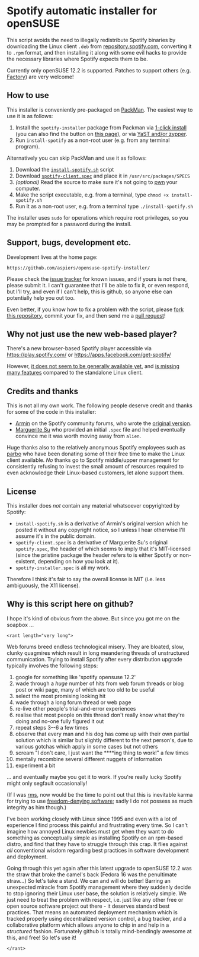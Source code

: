 # Spotify automatic installer for openSUSE

This script avoids the need to illegally redistribute Spotify binaries
by downloading the Linux client `.deb` from
[repository.spotify.com](http://repository.spotify.com/pool/non-free/s/spotify/),
converting it to `.rpm` format, and then installing it along with some
evil hacks to provide the necessary libraries where Spotify expects
them to be.

Currently only openSUSE 12.2 is supported.  Patches to support others
(e.g. [Factory](http://en.opensuse.org/Portal:Factory)) are very
welcome!

## How to use

This installer is conveniently pre-packaged on
[PackMan](http://packman.links2linux.org/).  The easiest way to use it
is as follows:

1. Install the `spotify-installer` package from Packman via [1-click install](http://packman.links2linux.org/install/spotify-installer) (you can also find the button on [this page](http://packman.links2linux.org/package/spotify-installer)), or via [YaST and/or zypper](http://wiki.links2linux.de/packman:faq_en#software_installation_updates_deinstallation).
2. Run `install-spotify` as a non-root user (e.g. from any terminal program).

Alternatively you can skip PackMan and use it as follows:

1. Download the [`install-spotify.sh`](https://raw.github.com/aspiers/opensuse-spotify-installer/master/install-spotify.sh) script
2. Download [`spotify-client.spec`](https://raw.github.com/aspiers/opensuse-spotify-installer/master/spotify-client.spec) and place it in `/usr/src/packages/SPECS`
3. *(optional)* Read the source to make sure it's not going to [pwn](http://en.wikipedia.org/wiki/Pwn) your computer.
4. Make the script executable, e.g. from a terminal, type `chmod +x install-spotify.sh`
5. Run it as a non-root user, e.g. from a terminal type `./install-spotify.sh`

The installer uses `sudo` for operations which require root privileges, so
you may be prompted for a password during the install.

## Support, bugs, development etc.

Development lives at the home page:

    https://github.com/aspiers/opensuse-spotify-installer/

Please check the [issue tracker](https://github.com/aspiers/opensuse-spotify-installer/issues)
for known issues, and if yours is not there, please submit it.
I can't guarantee that I'll be able to fix it, or even respond,
but I'll try, and even if I can't help, this is github, so anyone else
can potentially help you out too.

Even better, if you know how to fix a problem with the script, please
[fork this repository](https://github.com/aspiers/opensuse-spotify-installer/fork_select), commit
your fix, and then send me a [pull request](https://help.github.com/articles/using-pull-requests)!

## Why not just use the new web-based player?

There's a new browser-based Spotify player accessible via
https://play.spotify.com/ or https://apps.facebook.com/get-spotify/

However, [it does not seem to be generally available yet](http://howto.cnet.com/8301-11310_39-57551372-285/enable-spotifys-web-player-right-now/), and [is missing many features](http://community.spotify.com/t5/Desktop-Linux/ANNOUNCE-Spotify-0-8-4-for-GNU-Linux/m-p/204364/highlight/true#M1687) compared to the standalone Linux client.

## Credits and thanks

This is not all my own work.  The following people deserve credit and
thanks for some of the code in this installer:

* [Armin](http://community.spotify.com/t5/user/viewprofilepage/user-id/190504) on the Spotify community forums, who wrote the
[original version](http://community.spotify.com/t5/Desktop-Linux/Segfault-on-opensuse-12-2/m-p/161048/highlight/true#M1331).
* [Marguerite Su](https://github.com/marguerite) who provided an initial `.spec` file and helped eventually convince me it was worth moving away from `alien`.

Huge thanks also to the relatively anonymous Spotify employees such as
[parbo](http://community.spotify.com/t5/user/viewprofilepage/user-id/23361)
who have been donating some of their free time to make the Linux
client available.  *No* thanks go to Spotify middle/upper management
for consistently refusing to invest the small amount of resources
required to even acknowledge their Linux-based customers, let alone
support them.

## License

This installer does *not* contain any material whatsoever copyrighted
by Spotify:

*   `install-spotify.sh` is a derivative of Armin's original version which
    he posted it without any copyright notice, so I unless I hear
    otherwise I'll assume it's in the public domain.
*   `spotify-client.spec` is a derivative of Marguerite Su's original
    `spotify.spec`, the header of which seems to imply that it's
    MIT-licensed (since the pristine package the header refers to is
    either Spotify or non-existent, depending on how you look at it).
*   `spotify-installer.spec` is all my work.

Therefore I think it's fair to say the overall license is MIT (i.e.
less ambiguously, the X11 license).

## Why is this script here on github?

I hope it's kind of obvious from the above.  But since you
got me on the soapbox ...

`<rant length="very long">`

Web forums breed endless technological misery.  They are bloated,
slow, clunky quagmires which result in long meandering threads of
unstructured communication.  Trying to install Spotify after every
distribution upgrade typically involves the following steps:

1. google for something like 'spotify opensuse 12.2'
2. wade through a *huge* number of hits from web forum threads or blog post or wiki page,
   many of which are too old to be useful
3. select the most promising looking hit
4. wade through a long forum thread or web page
5. re-live other people's trial-and-error experiences
6. realise that most people on this thread don't really know what they're doing
   and no-one fully figured it out
7. repeat steps 3--6 a few times
8. observe that every man and his dog has come up with their own
   partial solution which is similar but slightly different to the next
   person's, due to various gotchas which apply in some cases but not others
9. scream "I don't care, I just want the ****ing thing to work!" a few times
10. mentally recombine several different nuggets of information
11. experiment a bit

... and eventually maybe you get it to work.  If you're really lucky
Spotify might only segfault occasionally!

(If I was [rms](http://en.wikipedia.org/wiki/Richard_Stallman), now
would be the time to point out that this is inevitable karma for
trying to use [freedom-denying software](http://www.gnu.org/philosophy/);
sadly I do not possess as much integrity as him though.)

I've been working closely with Linux since 1995 and even with a lot of
experience I find process this painful and frustrating every time.  So
I can't imagine how annoyed Linux newbies must get when they want to
do something as conceptually simple as installing Spotify on an
rpm-based distro, and find that they have to struggle through this
crap.  It flies against *all* conventional wisdom regarding best
practices in software development and deployment.

Going through this yet again after this latest upgrade to openSUSE
12.2 was the straw that broke the camel's back (Fedora 16 was the
penultimate straw...)  So let's take a stand.  We can and will do
better!  Barring an unexpected miracle from Spotify management where
they suddenly decide to stop ignoring their Linux user base, the
solution is relatively simple.  We just need to treat the problem with
respect, i.e. just like any other free or open source software project
out there - it deserves standard best practices.  That means an
automated deployment mechanism which is tracked properly using
decentralized version control, a bug tracker, and a collaborative
platform which allows anyone to chip in and help in a *structured*
fashion.  Fortunately github is totally mind-bendingly awesome at
this, and free!  So let's use it!

`</rant>`
